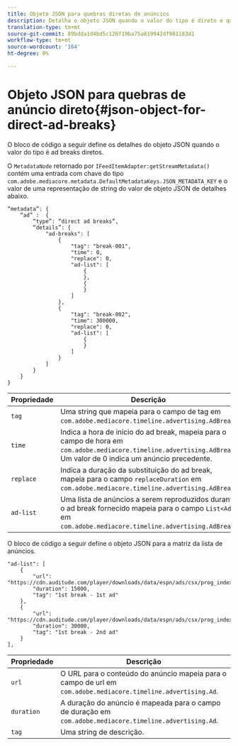 ```yaml
---
title: Objeto JSON para quebras diretas de anúncios
description: Detalha o objeto JSON quando o valor do tipo é direto e quebra
translation-type: tm+mt
source-git-commit: 89bdda1d4bd5c126f19ba75a819942df901183d1
workflow-type: tm+mt
source-wordcount: '164'
ht-degree: 0%

---
```



# Objeto JSON para quebras de anúncio direto{#json-object-for-direct-ad-breaks}

O bloco de código a seguir define os detalhes do objeto JSON quando o valor do tipo é ad breaks diretos.

O `MetadataNode` retornado por `IFeedItemAdapter:getStreamMetadata()` contém uma entrada com chave do tipo `com.adobe.mediacore.metadata.DefaultMetadataKeys.JSON_METADATA_KEY` e o valor de uma representação de string do valor de objeto JSON de detalhes abaixo.

```
“metadata”: { 
    “ad” :  { 
        “type”: “direct ad breaks”, 
        “details”: { 
            "ad-breaks": [ 
                { 
                    "tag": "break-001", 
                    "time": 0, 
                    "replace": 0, 
                    "ad-list": [ 
                        { 
                        }, 
                        { 
                        } 
                    ] 
                }, 
                { 
                    "tag": "break-002", 
                    "time": 300000, 
                    "replace": 0, 
                    "ad-list": [ 
                        { 
                        } 
                    ] 
                } 
            ] 
        } 
    } 
} 
```

| Propriedade | Descrição |
|---|---|
| `tag` | Uma string que mapeia para o campo de tag em `com.adobe.mediacore.timeline.advertising.AdBreak`. |
| `time` | Indica a hora de início do ad break, mapeia para o campo de hora em `com.adobe.mediacore.timeline.advertising.AdBreak`. Um valor de 0 indica um anúncio precedente. |
| `replace` | Indica a duração da substituição do ad break, mapeia para o campo `replaceDuration` em `com.adobe.mediacore.timeline.advertising.AdBreak`. |
| `ad-list` | Uma lista de anúncios a serem reproduzidos durante o ad break fornecido mapeia para o campo `List<Ad>` em `com.adobe.mediacore.timeline.advertising.AdBreak`. |

O bloco de código a seguir define o objeto JSON para a matriz da lista de anúncios.

```
"ad-list": [ 
    { 
        "url": "https://cdn.auditude.com/player/downloads/data/espn/ads/csx/prog_index.m3u8", 
        "duration": 15000, 
        "tag": "1st break - 1st ad" 
    }, 
    { 
        "url": "https://cdn.auditude.com/player/downloads/data/espn/ads/csx/prog_index.m3u8", 
        "duration": 30000, 
        "tag": "1st break - 2nd ad" 
    } 
], 
```

| Propriedade | Descrição |
|---|---|
| `url` | O URL para o conteúdo do anúncio mapeia para o campo de url em `com.adobe.mediacore.timeline.advertising.Ad`. |
| `duration` | A duração do anúncio é mapeada para o campo de duração em `com.adobe.mediacore.timeline.advertising.Ad`. |
| `tag` | Uma string de descrição. |

